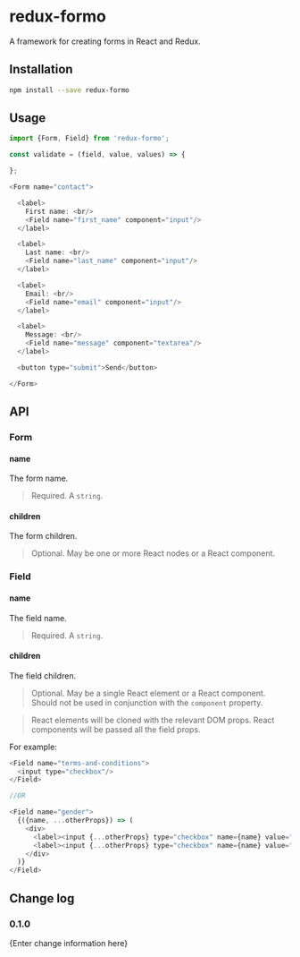 # redux-formo

A framework for creating forms in React and Redux.

## Installation

```bash
npm install --save redux-formo
```

## Usage

```js
import {Form, Field} from 'redux-formo';

const validate = (field, value, values) => {

};

<Form name="contact">

  <label>
    First name: <br/>
    <Field name="first_name" component="input"/>
  </label>

  <label>
    Last name: <br/>
    <Field name="last_name" component="input"/>
  </label>

  <label>
    Email: <br/>
    <Field name="email" component="input"/>
  </label>

  <label>
    Message: <br/>
    <Field name="message" component="textarea"/>
  </label>

  <button type="submit">Send</button>

</Form>
```

## API

### Form

#### name

The form name.

> Required. A `string`.

#### children

The form children.

> Optional. May be one or more React nodes or a React component.

### Field

#### name

The field name.

> Required. A `string`.

#### children

The field children.

> Optional. May be a single React element or a React component. Should not be used in conjunction with the `component` property.

> React elements will be cloned with the relevant DOM props. React components will be passed all the field props.

For example:
```js
<Field name="terms-and-conditions">
  <input type="checkbox"/>
</Field>

//OR

<Field name="gender">
  {({name, ...otherProps}) => (
    <div>
      <label><input {...otherProps} type="checkbox" name={name} value="m"/> Male</label>
      <label><input {...otherProps} type="checkbox" name={name} value="f"/> Female</label>
    </div>
  )}
</Field>
```

## Change log

### 0.1.0

{Enter change information here}
